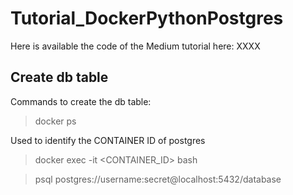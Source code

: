 # Tutorial_DockerPythonPostgres

Here is available the code of the Medium tutorial here: XXXX

## Create db table

Commands to create the db table:

> docker ps 

Used to identify the CONTAINER ID of postgres

> docker exec -it <CONTAINER_ID> bash

> psql postgres://username:secret@localhost:5432/database
